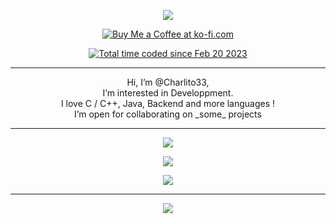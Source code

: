 <p align="center"><img src="https://discord.c99.nl/widget/theme-3/341565091608657922.png" /></p>

<p align="center">
  <a href='https://ko-fi.com/V7V0L1W25' target='_blank'><img src='https://ko-fi.com/img/githubbutton_sm.svg' alt='Buy Me a Coffee at ko-fi.com' /></a>
</p>

<p align="center">
  <a href="https://wakatime.com/@f53034f9-baf9-430a-94eb-8571e437cd94"><img src="https://wakatime.com/badge/user/f53034f9-baf9-430a-94eb-8571e437cd94.svg" alt="Total time coded since Feb 20 2023" /></a>
</p>

<hr />

<p align="center">
  Hi, I’m @Charlito33,<br />
  I’m interested in Developpment.<br />
  I love C / C++, Java, Backend and more languages !<br />
  I’m open for collaborating on _some_ projects
</p>

<hr />

<p align="center">
  <img src="https://github-readme-stats.vercel.app/api/wakatime?username=@Charlito33&theme=tokyonight&layout=compact&hide=AUTO_DETECTED" />
</p>

<p align="center">
  <img src="https://github-readme-stats.vercel.app/api?username=charlito33&count_private=true&show_icons=true&theme=tokyonight" />
</p>

<p align="center">
  <img src="https://github-readme-stats.vercel.app/api/top-langs/?username=Charlito33&layout=compact&theme=tokyonight&exclude_repo=SDL2-CLion-Template" />
</p>

<hr />

<p align="center">
   <img src="https://gpvc.arturio.dev/Charlito33" />
</p>

